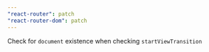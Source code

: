 ```yaml
---
"react-router": patch
"react-router-dom": patch
---
```


Check for `document` existence when checking `startViewTransition`
